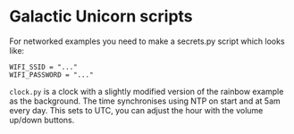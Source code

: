 # Galactic Unicorn scripts

For networked examples you need to make a secrets.py script which looks like:
```
WIFI_SSID = "..."
WIFI_PASSWORD = "..." 
```

`clock.py` is a clock with a slightly modified version of the rainbow example as the background.
The time synchronises using NTP on start and at 5am every day.  This sets to UTC, you can adjust the hour with the volume up/down buttons.
